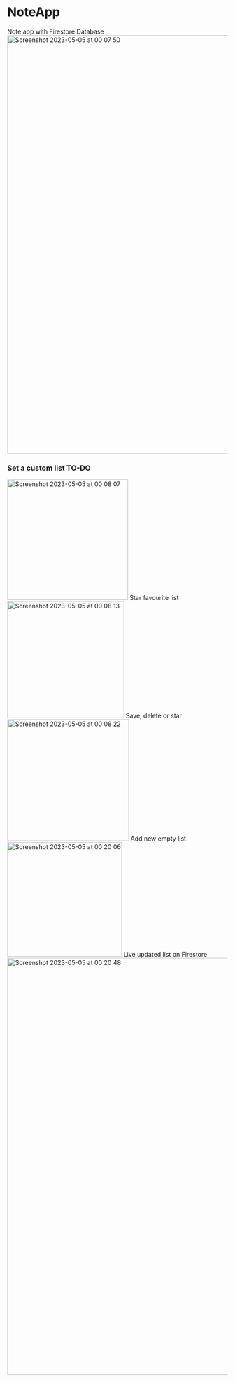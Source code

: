 # NoteApp
Note app with Firestore Database
<img width="957" alt="Screenshot 2023-05-05 at 00 07 50" src="https://user-images.githubusercontent.com/11790165/236291522-c2d5e3d8-573e-4940-9854-c2b2d4d66fa7.png">
### Set a custom list TO-DO
<img width="276" alt="Screenshot 2023-05-05 at 00 08 07" src="https://user-images.githubusercontent.com/11790165/236292665-743e2102-4302-45e7-955d-589f7b2d9cf8.png">
Star favourite list
<img width="267" alt="Screenshot 2023-05-05 at 00 08 13" src="https://user-images.githubusercontent.com/11790165/236293511-7bf719a5-078d-4d82-9571-4d418949355c.png">
Save, delete or star
<img width="278" alt="Screenshot 2023-05-05 at 00 08 22" src="https://user-images.githubusercontent.com/11790165/236293728-5868614a-76c3-494d-90e4-18dbcffab079.png">
Add new empty list
<img width="262" alt="Screenshot 2023-05-05 at 00 20 06" src="https://user-images.githubusercontent.com/11790165/236294173-838fc56c-d3d7-4d10-a51a-968af98408c7.png">
Live updated list on Firestore
<img width="954" alt="Screenshot 2023-05-05 at 00 20 48" src="https://user-images.githubusercontent.com/11790165/236294280-2995be40-0a13-466e-bac4-caae6020abae.png">


